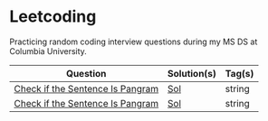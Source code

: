 # Leetcoding

Practicing random coding interview questions during my MS DS at Columbia University.


| Question | Solution(s) | Tag(s) |
|----------|-------------|--------|
|[Check if the Sentence Is Pangram](https://leetcode.com/problems/check-if-the-sentence-is-pangram/)| [Sol](./src/easy/1832.py) | string|
|[Check if the Sentence Is Pangram](https://leetcode.com/problems/check-if-the-sentence-is-pangram/)| [Sol](./src/easy/Sri_pangram_day1.py) | string|
